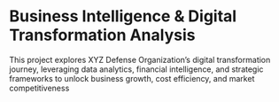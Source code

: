 # Business Intelligence & Digital Transformation Analysis
 This project explores XYZ Defense Organization’s digital transformation journey, leveraging data analytics, financial intelligence, and strategic frameworks to unlock business growth, cost efficiency, and market competitiveness
